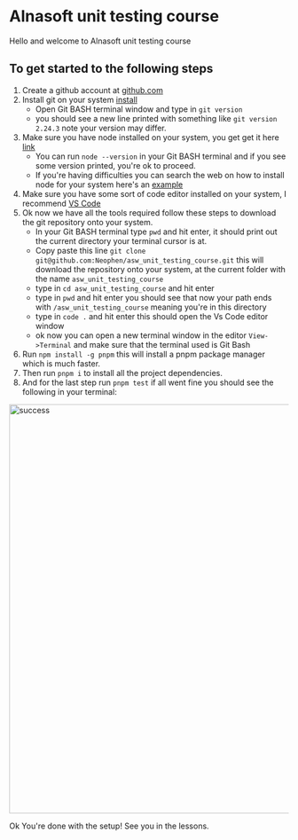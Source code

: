 # Alnasoft unit testing course

Hello and welcome to Alnasoft unit testing course

## To get started to the following steps

1. Create a github account at [github.com](https://github.com/join)
2. Install git on your system [install](https://github.com/git-guides/install-git)
    - Open Git BASH terminal window and type in `git version`
    - you should see a new line printed with something like `git version 2.24.3` note your version may differ.
3. Make sure you have node installed on your system, you get get it here [link](https://nodejs.org/en/)
    - You can run `node --version` in your Git BASH terminal and if you see some version printed, you're ok to proceed.
    - If you're having difficulties you can search the web on how to install node for your system here's an [example](https://duckduckgo.com/?t=ffab&q=how+to+install+node+on+windows&ia=web)
4. Make sure you have some sort of code editor installed on your system, I recommend [VS Code](https://code.visualstudio.com/)
5. Ok now we have all the tools required follow these steps to download the git repository onto your system.
    - In your Git BASH terminal type `pwd` and hit enter, it should print out the current directory your terminal cursor is at.
    - Copy paste this line `git clone git@github.com:Neophen/asw_unit_testing_course.git` this will download the repository onto your system, at the current folder with the name `asw_unit_testing_course`
    - type in `cd asw_unit_testing_course` and hit enter
    - type in `pwd` and hit enter you should see that now your path ends with `/asw_unit_testing_course` meaning you're in this directory
    - type in `code .` and hit enter this should open the Vs Code editor window
    - ok now you can open a new terminal window in the editor `View->Terminal` and make sure that the terminal used is Git Bash
6. Run `npm install -g pnpm` this will install a pnpm package manager which is much faster.
7. Then run `pnpm i` to install all the project dependencies.
8. And for the last step run `pnpm test` if all went fine you should see the following in your terminal:
<img width="738" alt="success" src="https://user-images.githubusercontent.com/6092928/115994881-8b67ea80-a5e1-11eb-94ff-3c5129b5c632.png">

Ok You're done with the setup! See you in the lessons.
